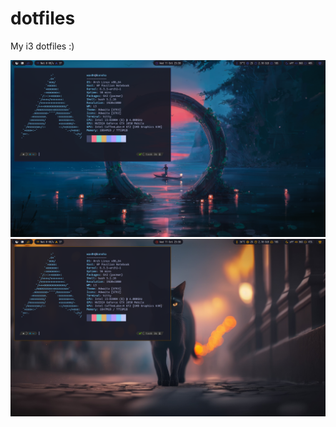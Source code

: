 # dotfiles
My i3 dotfiles :)

![i3 blue theme](screenshots/blue-theme.png)
![i3 yellow theme](screenshots/yellow-theme.png)

